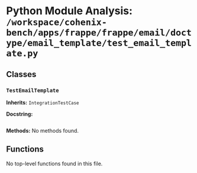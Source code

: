 # Python Module Analysis: `/workspace/cohenix-bench/apps/frappe/frappe/email/doctype/email_template/test_email_template.py`

## Classes

### `TestEmailTemplate`
**Inherits:** `IntegrationTestCase`


**Docstring:**
```

```

**Methods:**
No methods found.




## Functions

No top-level functions found in this file.

